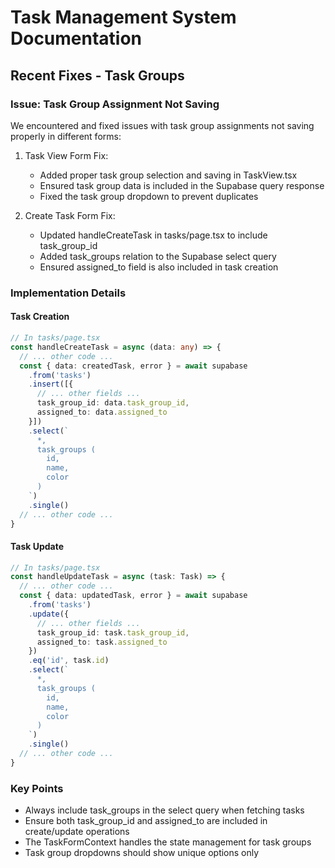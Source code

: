 # Task Management System Documentation

## Recent Fixes - Task Groups

### Issue: Task Group Assignment Not Saving
We encountered and fixed issues with task group assignments not saving properly in different forms:

1. Task View Form Fix:
   - Added proper task group selection and saving in TaskView.tsx
   - Ensured task group data is included in the Supabase query response
   - Fixed the task group dropdown to prevent duplicates

2. Create Task Form Fix:
   - Updated handleCreateTask in tasks/page.tsx to include task_group_id
   - Added task_groups relation to the Supabase select query
   - Ensured assigned_to field is also included in task creation

### Implementation Details

#### Task Creation
```typescript
// In tasks/page.tsx
const handleCreateTask = async (data: any) => {
  // ... other code ...
  const { data: createdTask, error } = await supabase
    .from('tasks')
    .insert([{
      // ... other fields ...
      task_group_id: data.task_group_id,
      assigned_to: data.assigned_to
    }])
    .select(`
      *,
      task_groups (
        id,
        name,
        color
      )
    `)
    .single()
  // ... other code ...
}
```

#### Task Update
```typescript
// In tasks/page.tsx
const handleUpdateTask = async (task: Task) => {
  // ... other code ...
  const { data: updatedTask, error } = await supabase
    .from('tasks')
    .update({
      // ... other fields ...
      task_group_id: task.task_group_id,
      assigned_to: task.assigned_to
    })
    .eq('id', task.id)
    .select(`
      *,
      task_groups (
        id,
        name,
        color
      )
    `)
    .single()
  // ... other code ...
}
```

### Key Points
- Always include task_groups in the select query when fetching tasks
- Ensure both task_group_id and assigned_to are included in create/update operations
- The TaskFormContext handles the state management for task groups
- Task group dropdowns should show unique options only 